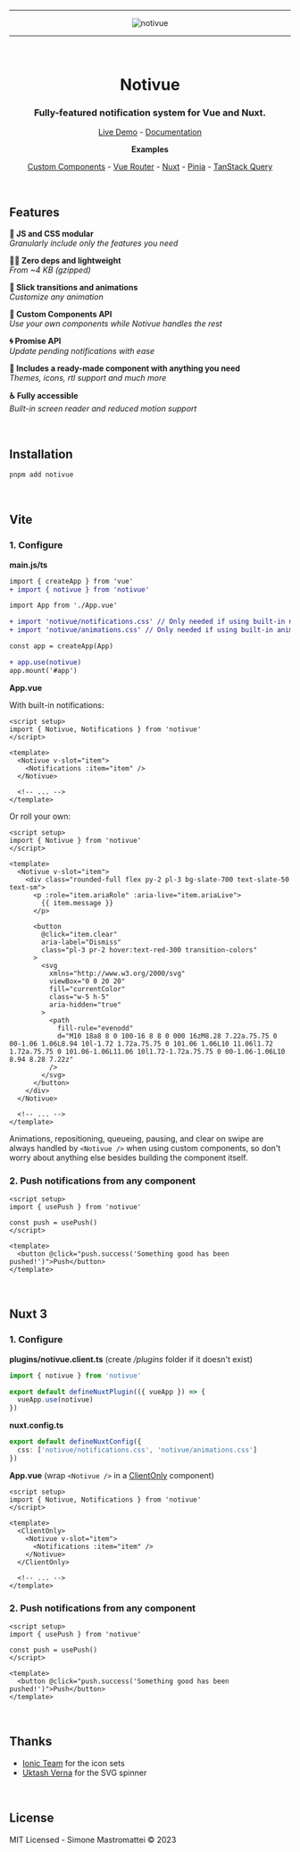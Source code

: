 <div align="center">

---

![notivue](https://i.ibb.co/CJCG2Hq/readme-header.png)

---

<br />

# Notivue

### Fully-featured notification system for Vue and Nuxt.

[Live Demo](https://notivue.netlify.app) - [Documentation](https://notivuedocs.netlify.app)

**Examples**

[Custom Components](https://stackblitz.com/edit/vitejs-vite-9jkh73?file=src%2Fcomponents%2FPage.vue) -
[Vue Router](https://stackblitz.com/edit/vitejs-vite-kdrtrw?file=src/components/Example.vue) - [Nuxt](https://stackblitz.com/edit/nuxt-starter-fnhcmx?file=pages%2Findex.vue) - [Pinia](https://stackblitz.com/edit/vitejs-vite-knysks?file=src%2FApp.vue) - [TanStack Query](https://stackblitz.com/edit/vitejs-vite-ymjktx?file=src%2FApp.vue)

</div>

<br />

## Features

**🧬 JS and CSS modular**  
_Granularly include only the features you need_

**🧚‍♂️ Zero deps and lightweight**  
_From ~4 KB (gzipped)_

**🎢 Slick transitions and animations**  
_Customize any animation_

**🧩 Custom Components API**  
_Use your own components while Notivue handles the rest_

**🌀 Promise API**  
_Update pending notifications with ease_

**🔰 Includes a ready-made component with anything you need**  
_Themes, icons, rtl support and much more_

**♿️ Fully accessible**  
_Built-in screen reader and reduced motion support_

<br />

## Installation

```bash
pnpm add notivue
```

<br />

## Vite

### 1. Configure

**main.js/ts**

```diff
import { createApp } from 'vue'
+ import { notivue } from 'notivue'

import App from './App.vue'

+ import 'notivue/notifications.css' // Only needed if using built-in notifications
+ import 'notivue/animations.css' // Only needed if using built-in animations

const app = createApp(App)

+ app.use(notivue)
app.mount('#app')
```

**App.vue**

With built-in notifications:

```vue
<script setup>
import { Notivue, Notifications } from 'notivue'
</script>

<template>
  <Notivue v-slot="item">
    <Notifications :item="item" />
  </Notivue>

  <!-- ... -->
</template>
```

Or roll your own:

```vue
<script setup>
import { Notivue } from 'notivue'
</script>

<template>
  <Notivue v-slot="item">
    <div class="rounded-full flex py-2 pl-3 bg-slate-700 text-slate-50 text-sm">
      <p :role="item.ariaRole" :aria-live="item.ariaLive">
        {{ item.message }}
      </p>

      <button
        @click="item.clear"
        aria-label="Dismiss"
        class="pl-3 pr-2 hover:text-red-300 transition-colors"
      >
        <svg
          xmlns="http://www.w3.org/2000/svg"
          viewBox="0 0 20 20"
          fill="currentColor"
          class="w-5 h-5"
          aria-hidden="true"
        >
          <path
            fill-rule="evenodd"
            d="M10 18a8 8 0 100-16 8 8 0 000 16zM8.28 7.22a.75.75 0 00-1.06 1.06L8.94 10l-1.72 1.72a.75.75 0 101.06 1.06L10 11.06l1.72 1.72a.75.75 0 101.06-1.06L11.06 10l1.72-1.72a.75.75 0 00-1.06-1.06L10 8.94 8.28 7.22z"
          />
        </svg>
      </button>
    </div>
  </Notivue>

  <!-- ... -->
</template>
```

Animations, repositioning, queueing, pausing, and clear on swipe are always handled by `<Notivue />` when using custom components, so don't worry about anything else besides building the component itself.

### 2. Push notifications from any component

```vue
<script setup>
import { usePush } from 'notivue'

const push = usePush()
</script>

<template>
  <button @click="push.success('Something good has been pushed!')">Push</button>
</template>
```

<br />

## Nuxt 3

### 1. Configure

**plugins/notivue.client.ts** (create _/plugins_ folder if it doesn't exist)

```ts
import { notivue } from 'notivue'

export default defineNuxtPlugin(({ vueApp }) => {
  vueApp.use(notivue)
})
```

**nuxt.config.ts**

```ts
export default defineNuxtConfig({
  css: ['notivue/notifications.css', 'notivue/animations.css']
})
```

**App.vue** (wrap `<Notivue />` in a [ClientOnly](https://nuxt.com/docs/api/components/client-only) component)

```vue
<script setup>
import { Notivue, Notifications } from 'notivue'
</script>

<template>
  <ClientOnly>
    <Notivue v-slot="item">
      <Notifications :item="item" />
    </Notivue>
  </ClientOnly>

  <!-- ... -->
</template>
```

### 2. Push notifications from any component

```vue
<script setup>
import { usePush } from 'notivue'

const push = usePush()
</script>

<template>
  <button @click="push.success('Something good has been pushed!')">Push</button>
</template>
```

<br />

## Thanks

- [Ionic Team](https://ionic.io/) for the icon sets
- [Uktash Verna](https://github.com/n3r4zzurr0) for the SVG spinner

<br />

## License

MIT Licensed - Simone Mastromattei © 2023
